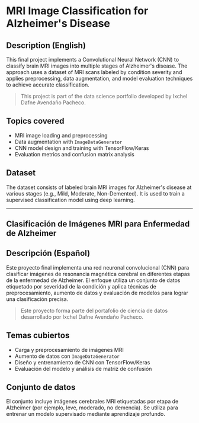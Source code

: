 # MRI Image Classification for Alzheimer's Disease

## Description (English)

This final project implements a Convolutional Neural Network (CNN) to classify brain MRI images into multiple stages of Alzheimer's disease. The approach uses a dataset of MRI scans labeled by condition severity and applies preprocessing, data augmentation, and model evaluation techniques to achieve accurate classification.

> This project is part of the data science portfolio developed by Ixchel Dafne Avendaño Pacheco.

## Topics covered

- MRI image loading and preprocessing
- Data augmentation with `ImageDataGenerator`
- CNN model design and training with TensorFlow/Keras
- Evaluation metrics and confusion matrix analysis

## Dataset

The dataset consists of labeled brain MRI images for Alzheimer's disease at various stages (e.g., Mild, Moderate, Non-Demented). It is used to train a supervised classification model using deep learning.

---

## Clasificación de Imágenes MRI para Enfermedad de Alzheimer

## Descripción (Español)

Este proyecto final implementa una red neuronal convolucional (CNN) para clasificar imágenes de resonancia magnética cerebral en diferentes etapas de la enfermedad de Alzheimer. El enfoque utiliza un conjunto de datos etiquetado por severidad de la condición y aplica técnicas de preprocesamiento, aumento de datos y evaluación de modelos para lograr una clasificación precisa.

> Este proyecto forma parte del portafolio de ciencia de datos desarrollado por Ixchel Dafne Avendaño Pacheco.

## Temas cubiertos

- Carga y preprocesamiento de imágenes MRI
- Aumento de datos con `ImageDataGenerator`
- Diseño y entrenamiento de CNN con TensorFlow/Keras
- Evaluación del modelo y análisis de matriz de confusión

## Conjunto de datos

El conjunto incluye imágenes cerebrales MRI etiquetadas por etapa de Alzheimer (por ejemplo, leve, moderado, no demencia). Se utiliza para entrenar un modelo supervisado mediante aprendizaje profundo.
